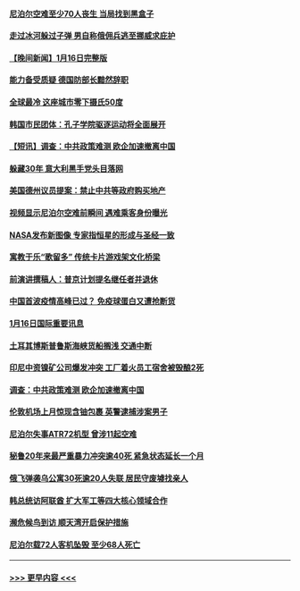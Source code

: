 #### [尼泊尔空难至少70人丧生 当局找到黑盒子](../pages/prog202/a103626838.md?t=01171843) 
#### [走过冰河躲过子弹  男自称俄佣兵逃至挪威求庇护](../pages/prog202/a103626833.md?t=01171843) 
#### [【晚间新闻】1月16日完整版](../pages/prog202/a103626714.md?t=01171843) 
#### [能力备受质疑 德国防部长黯然辞职](../pages/prog202/a103626635.md?t=01171843) 
#### [全球最冷 这座城市零下摄氏50度](../pages/prog202/a103626529.md?t=01171843) 
#### [韩国市民团体：孔子学院驱逐运动将全面展开](../pages/prog202/a103626390.md?t=01171843) 
#### [【短讯】调查：中共政策难测 欧企加速撤离中国](../pages/prog202/a103626389.md?t=01171843) 
#### [躲藏30年 意大利黑手党头目落网](../pages/prog202/a103626391.md?t=01171843) 
#### [美国德州议员提案：禁止中共等政府购买地产](../pages/prog202/a103626388.md?t=01171843) 
#### [视频显示尼泊尔空难前瞬间 遇难乘客身份曝光](../pages/prog202/a103626374.md?t=01171843) 
#### [NASA发布新图像 专家指恒星的形成与圣经一致](../pages/prog202/a103626136.md?t=01171843) 
#### [寓教于乐“歌留多” 传统卡片游戏架文化桥梁](../pages/prog202/a103626153.md?t=01171843) 
#### [前演讲撰稿人：普京计划提名继任者并退休](../pages/prog202/a103626143.md?t=01171843) 
#### [中国首波疫情高峰已过？ 免疫球蛋白又遭抢断货](../pages/prog202/a103626147.md?t=01171843) 
#### [1月16日国际重要讯息](../pages/prog202/a103626150.md?t=01171843) 
#### [土耳其博斯普鲁斯海峡货船搁浅 交通中断](../pages/prog202/a103626103.md?t=01171843) 
#### [印尼中资镍矿公司爆发冲突 工厂着火员工宿舍被毁酿2死](../pages/prog202/a103626088.md?t=01171843) 
#### [调查：中共政策难测 欧企加速撤离中国](../pages/prog202/a103626050.md?t=01171843) 
#### [伦敦机场上月惊现含铀包裹 英警逮捕涉案男子](../pages/prog202/a103626029.md?t=01171843) 
#### [尼泊尔失事ATR72机型 曾涉11起空难](../pages/prog202/a103626011.md?t=01171843) 
#### [秘鲁20年来最严重暴力冲突逾40死 紧急状态延长一个月](../pages/prog202/a103626017.md?t=01171843) 
#### [俄飞弹袭乌公寓30死逾20人失联 居民守废墟找亲人](../pages/prog202/a103625913.md?t=01171843) 
#### [韩总统访阿联酋 扩大军工等四大核心领域合作](../pages/prog202/a103625772.md?t=01171843) 
#### [濒危候鸟到访 顺天湾开启保护措施](../pages/prog202/a103625504.md?t=01171843) 
#### [尼泊尔载72人客机坠毁 至少68人死亡](../pages/prog202/a103625498.md?t=01171843) 

----
#### [ >>> 更早内容 <<< ](../indexes/prog202-earlier.md)
